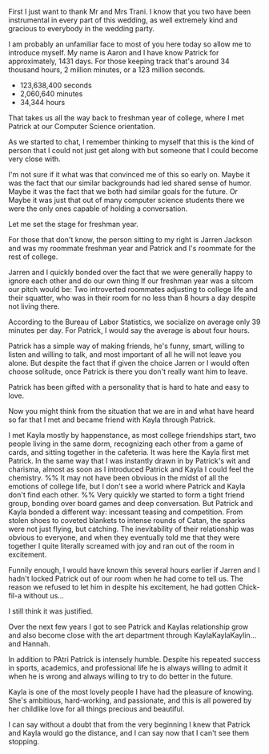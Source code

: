 First I just want to thank Mr and Mrs Trani. I know that you two have been instrumental in every part of this wedding, as well extremely kind and gracious to everybody in the wedding party.

I am probably an unfamiliar face to most of you here today so allow me to introduce myself.
My name is Aaron and I have know Patrick for approximately, 1431 days. For those keeping track that's around 34 thousand hours, 2 million minutes, or a 123 million seconds.
-   123,638,400 seconds
-   2,060,640 minutes
-   34,344 hours

That takes us all the way back to freshman year of college, where I met Patrick at our Computer Science orientation.

As we started to chat, I remember thinking to myself that this is the kind of person that I could not just get along with
but someone that I could become very close with.

I'm not sure if it what was that convinced me of this so early on.
Maybe it was the fact that our similar backgrounds had led shared sense of humor.
Maybe it was the fact that we both had similar goals for the future.
Or
Maybe it was just that out of many computer science students there we were the only ones capable of holding a conversation.

Let me set the stage for freshman year.

For those that don't know, the person sitting to my right is Jarren Jackson and was my roommate freshman year and Patrick and I's roommate for the rest of college.

Jarren and I quickly bonded over the fact that we were generally happy to ignore each other and do our own thing
If our freshman year was a sitcom our pitch would be:
Two introverted roommates adjusting to college life
and their squatter, who was in their room for no less than 8 hours a day despite not living there.

According to the Bureau of Labor Statistics, we socialize on average only 39 minutes per day.
For Patrick, I would say the average is about four hours.

Patrick has a simple way of making friends,
he's funny, smart, willing to listen and willing to talk, and most important of all he will not leave you alone.
But despite the fact that if given the choice Jarren or I would often choose solitude, once Patrick is there you don't really want him to leave.

Patrick has been gifted with a personality that is hard to hate and easy to love.

Now you might think from the situation that we are in and what have heard so far that I met and became friend with Kayla through Patrick.

I met Kayla mostly by happenstance, as most college friendships start, two people living in the same dorm, recognizing each other from a game of cards, and sitting together in the cafeteria.
It was here the Kayla first met Patrick.
In the same way that I was instantly drawn in by Patrick's wit and charisma, almost as soon as I introduced Patrick and Kayla I could feel the chemistry.
%%
It may not have been obvious in the midst of all the emotions of college life,
but I don't see a world where Patrick and Kayla don't find each other.
%%
Very quickly we started to form a tight friend group,
bonding over board games and deep conversation.
But Patrick and Kayla bonded a different way: incessant teasing and competition.
From stolen shoes to coveted blankets to intense rounds of Catan, the sparks were not just flying, but catching.
The inevitability of their relationship was obvious to everyone, and when they eventually told me that they were together I quite literally screamed with joy and ran out of the room in excitement.

Funnily enough, I would have known this several hours earlier if Jarren and I hadn't locked Patrick out of our room when he had come to tell us.
The reason we refused to let him in despite his excitement,
he had gotten Chick-fil-a without us...

I still think it was justified.

Over the next few years I got to see Patrick and Kaylas relationship grow 
and also become close with the art department through KaylaKaylaKaylin... and Hannah.



In addition to PAtri
Patrick is intensely humble. Despite his repeated success in sports, academics, and professional life he is always willing to admit it when he is wrong and always willing to try to do better in the future.

Kayla is one of the most lovely people I have had the pleasure of knowing. 
She's ambitious, hard-working, and passionate, and this is all powered by her childlike love for all things precious and beautiful.


I can say without a doubt that from the very beginning I knew that Patrick and Kayla would go the distance,
and I can say now that I can't see them stopping.

